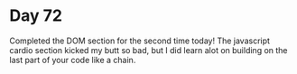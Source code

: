 # Day 72

Completed the DOM section for the second time today! The javascript cardio section kicked my butt so bad, but I did learn alot on building on the last part of your code like a chain.
